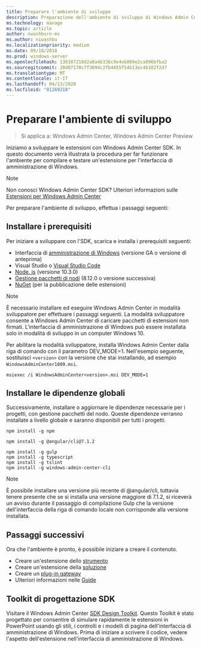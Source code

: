```yaml
---
title: Preparare l'ambiente di sviluppo
description: Preparazione dell'ambiente di sviluppo di Windows Admin Center SDK (Project Honolulu)
ms.technology: manage
ms.topic: article
author: nwashburn-ms
ms.author: niwashbu
ms.localizationpriority: medium
ms.date: 09/18/2018
ms.prod: windows-server
ms.openlocfilehash: 136107210d2a8a4b336c9e4eb809e2ca096bfba2
ms.sourcegitcommit: 20d07170c7f3094c2fb4455f54b13ec4b102f2d7
ms.translationtype: MT
ms.contentlocale: it-IT
ms.lasthandoff: 04/13/2020
ms.locfileid: "81269218"
---
```

# <a name="prepare-your-development-environment"></a>Preparare l'ambiente di sviluppo

>Si applica a: Windows Admin Center, Windows Admin Center Preview

Iniziamo a sviluppare le estensioni con Windows Admin Center SDK.  In questo documento verrà illustrata la procedura per far funzionare l'ambiente per compilare e testare un'estensione per l'interfaccia di amministrazione di Windows.

> [!NOTE]
> Non conosci Windows Admin Center SDK?  Ulteriori informazioni sulle [Estensioni per Windows Admin Center](extensibility-overview.md)

Per preparare l'ambiente di sviluppo, effettua i passaggi seguenti:

## <a name="install-prerequisites"></a>Installare i prerequisiti

Per iniziare a sviluppare con l'SDK, scarica e installa i prerequisiti seguenti:

* Interfaccia di [amministrazione di Windows](https://aka.ms/WACDownloadPage) (versione GA o versione di anteprima)
* Visual Studio o [Visual Studio Code](https://code.visualstudio.com)
* [Node. js](https://nodejs.org/en/download/releases/) (versione 10.3.0)
* [Gestione pacchetti di nodi](https://npmjs.com/get-npm) (8.12.0 o versione successiva)
* [NuGet](https://www.nuget.org/downloads) (per la pubblicazione delle estensioni)

> [!NOTE]
> È necessario installare ed eseguire Windows Admin Center in modalità sviluppatore per effettuare i passaggi seguenti. La modalità sviluppatore consente a Windows Admin Center di caricare pacchetti di estensioni non firmati. L'interfaccia di amministrazione di Windows può essere installata solo in modalità di sviluppo in un computer Windows 10. 
>
>  Per abilitare la modalità sviluppatore, installa Windows Admin Center dalla riga di comando con il parametro DEV_MODE=1. Nell'esempio seguente, sostituisci ```<version>``` con la versione che stai installando, ad esempio ```WindowsAdminCenter1809.msi```.
>
> ```msiexec /i WindowsAdminCenter<version>.msi DEV_MODE=1```

## <a name="install-global-dependencies"></a>Installare le dipendenze globali

Successivamente, installare o aggiornare le dipendenze necessarie per i progetti, con gestione pacchetti del nodo. Queste dipendenze verranno installate a livello globale e saranno disponibili per tutti i progetti.

```
npm install -g npm

npm install -g @angular/cli@7.1.2

npm install -g gulp
npm install -g typescript
npm install -g tslint
npm install -g windows-admin-center-cli
```

>[!NOTE]
>È possibile installare una versione più recente di @angular/cli, tuttavia tenere presente che se si installa una versione maggiore di 7.1.2, si riceverà un avviso durante il passaggio di compilazione Gulp che la versione dell'interfaccia della riga di comando locale non corrisponde alla versione installata.

## <a name="next-steps"></a>Passaggi successivi

Ora che l'ambiente è pronto, è possibile iniziare a creare il contenuto.

- Creare un'estensione dello [strumento](develop-tool.md)
- Creare un'estensione della [soluzione](develop-solution.md)
- Creare un [plug-in gateway](develop-gateway-plugin.md)
- Ulteriori informazioni nelle [Guide](guides.md)

## <a name="sdk-design-toolkit"></a>Toolkit di progettazione SDK

Visitare il Windows Admin Center [SDK Design Toolkit](https://github.com/Microsoft/windows-admin-center-sdk/blob/master/WindowsAdminCenterDesignToolkit.zip). Questo Toolkit è stato progettato per consentire di simulare rapidamente le estensioni in PowerPoint usando gli stili, i controlli e i modelli di pagina dell'interfaccia di amministrazione di Windows. Prima di iniziare a scrivere il codice, vedere l'aspetto dell'estensione nell'interfaccia di amministrazione di Windows.

